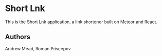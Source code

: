 # Short Lnk

This is the Short Lnk application, a link shortener built on Meteor and React.

## Authors

Andrew Mead, Roman Priscepov
